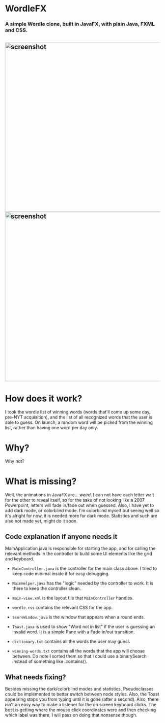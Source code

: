 # WordleFX

### A simple Wordle clone, built in JavaFX, with plain Java, FXML and CSS.
<img src="https://github.com/jpkhawam/WordleFX/blob/master/images/screenshot-1.png" alt="screenshot" height="550"/> <img src="https://github.com/jpkhawam/WordleFX/blob/master/images/screenshot-2.png" alt="screenshot" height="550"/>
------
# How does it work?
I took the wordle list of winning words (words that'll come up some day, pre-NYT acquisition), and the list of all recognized words that the user is able to guess.
On launch, a random word will be picked from the winning list, rather than having one word per day only.

# Why?
Why not?

# What is missing?
Well, the animations in JavaFX are... _weird_. I can not have each letter wait for the other to reveal itself, so for the sake of not looking like a 2007 Powerpoint, letters will fade in/fade out when guessed. Also, I have yet to add dark mode, or colorblind mode. I'm colorblind myself but seeing well so it's alright for now, it is needed more for dark mode. Statistics and such are also not made yet, might do it soon.

## Code explanation if anyone needs it
MainApplication.java is responsible for starting the app, and for calling the relevant methods in the controller to build some UI elements like the grid and keyboard.
- `MainController.java` is the controller for the main class above. I tried to keep code minimal inside it for easy debugging. 
- `MainHelper.java` has the "logic" needed by the controller to work. It is there to keep the controller clean.
- `main-view.xml` is the layout file that `MainController` handles.
- `wordle.css` contains the relevant CSS for the app.

- `ScoreWindow.java` is the window that appears when a round ends.
- `Toast.java` is used to show "Word not in list" if the user is guessing an invalid word. It is a simple Pane with a Fade in/out transition.

- `dictionary.txt` contains all the words the user may guess
- `winning-words.txt` contains all the words that the app will choose between. Do note I sorted them so that I could use a binarySearch instead of something like .contains().

## What needs fixing?
Besides missing the dark/colorblind modes and statistics, Pseudoclasses could be implemented to better switch between node styles. Also, the Toast appearing stops you from typing until it is gone (after a second). Also, there isn't an easy way to make a listener for the on screen keyboard clicks. The best is getting where the mouse click coordinates were and then checking which label was there, I will pass on doing that nonsense though.
